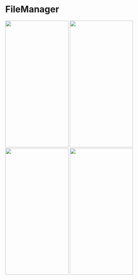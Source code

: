 # FileManager
<img src="[https://user-images.githubusercontent.com/93306725/224538918-7fc45197-c13c-4347-ba01-af5a4146978e.jpeg](https://github.com/Chupaskip/FileManager/assets/93306725/7a8254e6-7d8f-438b-96af-5a7dc5df7d0e)" width="200" height="400"/>
<img src="https://user-images.githubusercontent.com/93306725/224538920-9946db19-08a4-4b9b-b436-37aba31632d8.jpg" width="200" height="400"/>
<img src="https://user-images.githubusercontent.com/93306725/224538922-9939fa31-4cd5-42c4-8942-279d515cb93c.jpeg" width="200" height="400"/>
<img src="https://user-images.githubusercontent.com/93306725/224538923-f74a5221-803e-4d2c-8c45-23f82ed48663.jpeg" width="200" height="400"/>
